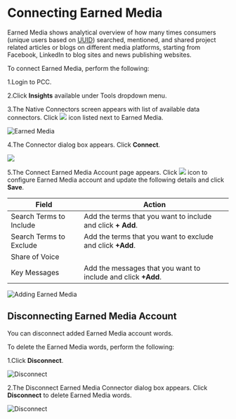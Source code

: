 # Connecting Earned Media

Earned Media shows analytical overview of how many times consumers (unique users based on [UUID](../../../insights/glossary.md#uuid)) searched, mentioned, and shared project related articles or blogs on different media platforms, starting from Facebook, LinkedIn to blog sites and news publishing websites.

To connect Earned Media, perform the following:

1.Login to PCC.

2.Click **Insights** available under Tools dropdown menu.

3.The Native Connectors screen appears with list of available data connectors. Click ![](../../../.gitbook/assets/Connect.png) icon listed next to Earned Media.

![Earned Media](<../../../.gitbook/assets/Earner Media.png>)

4.The Connector dialog box appears. Click **Connect**.

![](../../../.gitbook/assets/Conn\_Earned.png)

5.The Connect Earned Media Account page appears. Click ![](../../../.gitbook/assets/Con\_Icon.png) icon to configure Earned Media account and update the following details and click **Save**.

| Field                   | Action                                                        |
| ----------------------- | ------------------------------------------------------------- |
| Search Terms to Include | Add the terms that you want to include and click **+ Add**.   |
| Search Terms to Exclude | Add the terms that you want to exclude and click **+Add**.    |
| Share of Voice          |                                                               |
| Key Messages            | Add the messages that you want to include and click **+Add**. |

![Adding Earned Media](../../../.gitbook/assets/Earned\_Add.gif)

## Disconnecting Earned Media Account

You can disconnect added Earned Media account words.

To delete the Earned Media words, perform the following:

1.Click **Disconnect**.

![Disconnect](../../../.gitbook/assets/Earned\_Disconnect.png)

2.The Disconnect Earned Media Connector dialog box appears. Click **Disconnect** to delete Earned Media words.

![Disconnect](../../../.gitbook/assets/Eanred\_Conf.png)
